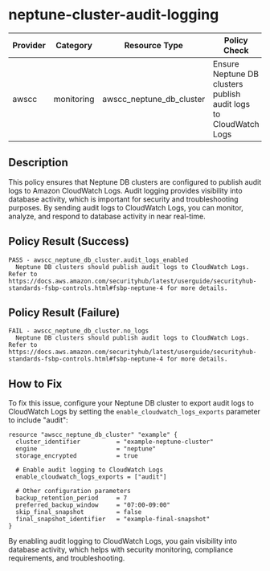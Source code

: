 # neptune-cluster-audit-logging

| Provider | Category | Resource Type | Policy Check | Policy Source |
|----------|----------|--------------|--------------|---------------|
| awscc | monitoring | awscc_neptune_db_cluster | Ensure Neptune DB clusters publish audit logs to CloudWatch Logs | AWS FSBP Neptune.4 |

## Description

This policy ensures that Neptune DB clusters are configured to publish audit logs to Amazon CloudWatch Logs. Audit logging provides visibility into database activity, which is important for security and troubleshooting purposes. By sending audit logs to CloudWatch Logs, you can monitor, analyze, and respond to database activity in near real-time.

## Policy Result (Success)

```
PASS - awscc_neptune_db_cluster.audit_logs_enabled
  Neptune DB clusters should publish audit logs to CloudWatch Logs. Refer to https://docs.aws.amazon.com/securityhub/latest/userguide/securityhub-standards-fsbp-controls.html#fsbp-neptune-4 for more details.
```

## Policy Result (Failure)

```
FAIL - awscc_neptune_db_cluster.no_logs
  Neptune DB clusters should publish audit logs to CloudWatch Logs. Refer to https://docs.aws.amazon.com/securityhub/latest/userguide/securityhub-standards-fsbp-controls.html#fsbp-neptune-4 for more details.
```

## How to Fix

To fix this issue, configure your Neptune DB cluster to export audit logs to CloudWatch Logs by setting the `enable_cloudwatch_logs_exports` parameter to include "audit":

```hcl
resource "awscc_neptune_db_cluster" "example" {
  cluster_identifier          = "example-neptune-cluster"
  engine                      = "neptune"
  storage_encrypted           = true
  
  # Enable audit logging to CloudWatch Logs
  enable_cloudwatch_logs_exports = ["audit"]
  
  # Other configuration parameters
  backup_retention_period     = 7
  preferred_backup_window     = "07:00-09:00"
  skip_final_snapshot         = false
  final_snapshot_identifier   = "example-final-snapshot"
}
```

By enabling audit logging to CloudWatch Logs, you gain visibility into database activity, which helps with security monitoring, compliance requirements, and troubleshooting.
